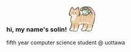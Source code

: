 <h3 align="left"> hi, my name's solin! <img src="linesticker.png" width="70" height="70" />
</h3>
<p align="left">fifth year computer science student @ uottawa
</p>
